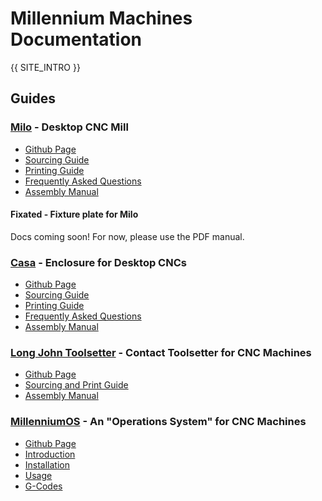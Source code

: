 # Millennium Machines Documentation

{{ SITE_INTRO }}

## Guides

### [Milo](./milo/index.md) - Desktop CNC Mill

- [Github Page](https://github.com/MillenniumMachines/Milo-v1.5)
- [Sourcing Guide](./milo/bom/sourcing_guide.md)
- [Printing Guide](./milo/printing/print_guide.md)
- [Frequently Asked Questions](./milo/faq.md)
- [Assembly Manual](./milo/manual/index.md)

#### Fixated - Fixture plate for Milo

Docs coming soon! For now, please use the PDF manual.

### [Casa](./casa/index.md) - Enclosure for Desktop CNCs

- [Github Page](https://github.com/MillenniumMachines/Casa-enclosure)
- [Sourcing Guide](./casa/bom/sourcing_guide.md)
- [Printing Guide](./casa/bom/printing_guide.md)
- [Frequently Asked Questions](./casa/faq.md)
- [Assembly Manual](./casa/manual/index.md)

### [Long John Toolsetter](./long-john/index.md) - Contact Toolsetter for CNC Machines

- [Github Page](https://github.com/MillenniumMachines/Long-John-Toolsetter)
- [Sourcing and Print Guide](./long-john/bom/sourcing_and_print_guide.md)
- [Assembly Manual](./long-john/assembly_manual/assembly_manual.md)

### [MillenniumOS](./millennium-os/index.md) - An "Operations System" for CNC Machines

- [Github Page](https://github.com/MillenniumMachines/MillenniumOS)
- [Introduction](./millennium-os/manual/chapters/10_introduction.md)
- [Installation](./millennium-os/manual/chapters/20_installation.md)
- [Usage](./millennium-os/manual/chapters/30_usage.md)
- [G-Codes](./millennium-os/manual/chapters/40_gcodes.md)
